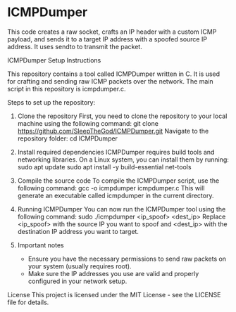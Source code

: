 # ICMPDumper
This code creates a raw socket, crafts an IP header with a custom ICMP payload, and sends it to a target IP address with a spoofed source IP address. It uses sendto to transmit the packet.

ICMPDumper Setup Instructions

This repository contains a tool called ICMPDumper written in C. It is used for crafting and sending raw ICMP packets over the network. The main script in this repository is icmpdumper.c.

Steps to set up the repository:

1. Clone the repository
   First, you need to clone the repository to your local machine using the following command:
   git clone https://github.com/SleepTheGod/ICMPDumper.git
   Navigate to the repository folder:
   cd ICMPDumper

2. Install required dependencies
   ICMPDumper requires build tools and networking libraries. On a Linux system, you can install them by running:
   sudo apt update
   sudo apt install -y build-essential net-tools

3. Compile the source code
   To compile the ICMPDumper script, use the following command:
   gcc -o icmpdumper icmpdumper.c
   This will generate an executable called icmpdumper in the current directory.

4. Running ICMPDumper
   You can now run the ICMPDumper tool using the following command:
   sudo ./icmpdumper <ip_spoof> <dest_ip>
   Replace <ip_spoof> with the source IP you want to spoof and <dest_ip> with the destination IP address you want to target.

5. Important notes
   - Ensure you have the necessary permissions to send raw packets on your system (usually requires root).
   - Make sure the IP addresses you use are valid and properly configured in your network setup.

License
This project is licensed under the MIT License - see the LICENSE file for details.
